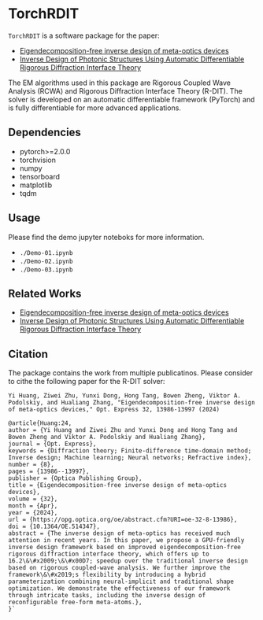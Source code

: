 # TorchRDIT

`TorchRDIT` is a software package for the paper:

- [Eigendecomposition-free inverse design of meta-optics devices](https://opg.optica.org/oe/fulltext.cfm?uri=oe-32-8-13986&id=548527)
- [Inverse Design of Photonic Structures Using Automatic Differentiable Rigorous Diffraction Interface Theory](https://doi.org/10.1364/CLEO_AT.2023.JTu2A.119)


The EM algorithms used in this package are Rigorous Coupled Wave Analysis (RCWA) and Rigorous Diffraction
Interface Theory (R-DIT). The solver is developed on an automatic differentiable
framework (PyTorch) and is fully differentiable for more advanced applications.

## Dependencies

- pytorch>=2.0.0
- torchvision
- numpy
- tensorboard
- matplotlib
- tqdm

## Usage

Please find the demo jupyter noteboks for more information.

- `./Demo-01.ipynb`
- `./Demo-02.ipynb`
- `./Demo-03.ipynb`

## Related Works

- [Eigendecomposition-free inverse design of meta-optics devices](https://opg.optica.org/oe/fulltext.cfm?uri=oe-32-8-13986&id=548527)
- [Inverse Design of Photonic Structures Using Automatic Differentiable Rigorous Diffraction Interface Theory](https://opg.optica.org/abstract.cfm?uri=CLEO_AT-2023-JTu2A.119)

## Citation

The package contains the work from multiple publicatinos. Please consider to cithe the following paper for the R-DIT solver:

```
Yi Huang, Ziwei Zhu, Yunxi Dong, Hong Tang, Bowen Zheng, Viktor A. Podolskiy, and Hualiang Zhang, "Eigendecomposition-free inverse design of meta-optics devices," Opt. Express 32, 13986-13997 (2024)
```

```
@article{Huang:24,
author = {Yi Huang and Ziwei Zhu and Yunxi Dong and Hong Tang and Bowen Zheng and Viktor A. Podolskiy and Hualiang Zhang},
journal = {Opt. Express},
keywords = {Diffraction theory; Finite-difference time-domain method; Inverse design; Machine learning; Neural networks; Refractive index},
number = {8},
pages = {13986--13997},
publisher = {Optica Publishing Group},
title = {Eigendecomposition-free inverse design of meta-optics devices},
volume = {32},
month = {Apr},
year = {2024},
url = {https://opg.optica.org/oe/abstract.cfm?URI=oe-32-8-13986},
doi = {10.1364/OE.514347},
abstract = {The inverse design of meta-optics has received much attention in recent years. In this paper, we propose a GPU-friendly inverse design framework based on improved eigendecomposition-free rigorous diffraction interface theory, which offers up to 16.2\&\#x2009;\&\#x00D7; speedup over the traditional inverse design based on rigorous coupled-wave analysis. We further improve the framework\&\#x2019;s flexibility by introducing a hybrid parameterization combining neural-implicit and traditional shape optimization. We demonstrate the effectiveness of our framework through intricate tasks, including the inverse design of reconfigurable free-form meta-atoms.},
}`
